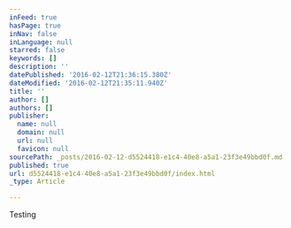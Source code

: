 ```yaml
---
inFeed: true
hasPage: true
inNav: false
inLanguage: null
starred: false
keywords: []
description: ''
datePublished: '2016-02-12T21:36:15.380Z'
dateModified: '2016-02-12T21:35:11.940Z'
title: ''
author: []
authors: []
publisher:
  name: null
  domain: null
  url: null
  favicon: null
sourcePath: _posts/2016-02-12-d5524418-e1c4-40e8-a5a1-23f3e49bbd0f.md
published: true
url: d5524418-e1c4-40e8-a5a1-23f3e49bbd0f/index.html
_type: Article

---
```

Testing